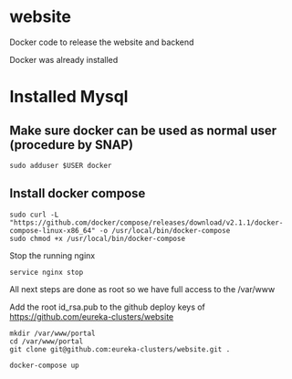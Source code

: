 # website
Docker code to release the website and backend

Docker was already installed

# Installed Mysql


## Make sure docker can be used as normal user (procedure by SNAP)
```shell
sudo adduser $USER docker
```

## Install docker compose
```shell
sudo curl -L "https://github.com/docker/compose/releases/download/v2.1.1/docker-compose-linux-x86_64" -o /usr/local/bin/docker-compose
sudo chmod +x /usr/local/bin/docker-compose
```

Stop the running nginx

```shell
service nginx stop
```

All next steps are done as root so we have full access to the /var/www

Add the root id_rsa.pub to the github deploy keys of https://github.com/eureka-clusters/website

```shell
mkdir /var/www/portal
cd /var/www/portal
git clone git@github.com:eureka-clusters/website.git .

docker-compose up 
```